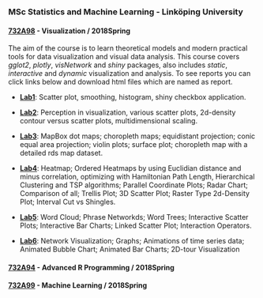 ### MSc Statistics and Machine Learning - Linköping University


#### [732A98](https://github.com/rubicco/Statistics-and-Machine-Learning/tree/master/Visualization) - Visualization / 2018Spring  
The aim of the course is to learn theoretical models and modern practical tools for data visualization and visual data analysis. This course covers *gglot2*, *plotly*, *visNetwork* and *shiny* packages, also includes *static*, *interactive* and *dynamic* visualization and analysis. To see reports you can click links below and download html files which are named as report.

* **[Lab1](https://github.com/rubicco/Statistics-and-Machine-Learning/tree/master/Visualization/Lab1)**: Scatter plot, smoothing, histogram, shiny checkbox application.

* **[Lab2](https://github.com/rubicco/Statistics-and-Machine-Learning/tree/master/Visualization/Lab2)**: Perception in visualization, various scatter plots, 2d-density contour versus scatter plots, multidimensional scaling.

* **[Lab3](https://github.com/rubicco/Statistics-and-Machine-Learning/tree/master/Visualization/Lab3)**: MapBox dot maps; choropleth maps; equidistant projection; conic equal area projection; violin plots; surface plot; choropleth map with a detailed rds map dataset.

* **[Lab4](https://github.com/rubicco/Statistics-and-Machine-Learning/tree/master/Visualization/Lab4)**: Heatmap; Ordered Heatmaps by using Euclidian distance and minus correlation, optimizing with Hamiltonian Path Length, Hierarchical Clustering and TSP algorithms; Parallel Coordinate Plots; Radar Chart; Comparison of all; Trellis Plot; 3D Scatter Plot; Raster Type 2d-Density Plot; Interval Cut vs Shingles.

* **[Lab5](https://github.com/rubicco/Statistics-and-Machine-Learning/tree/master/Visualization/Lab5)**: Word Cloud; Phrase Networkds; Word Trees; Interactive Scatter Plots; Interactive Bar Charts; Linked Scatter Plot; Interaction Operators.

* **[Lab6](https://github.com/rubicco/Statistics-and-Machine-Learning/tree/master/Visualization/Lab6)**: Network Visualization; Graphs; Animations of time series data; Animated Bubble Chart; Animated Bar Charts; 2D-tour Visualization


#### [732A94](https://github.com/rubicco/Statistics-and-Machine-Learning/tree/master/Advanced%20R%20Programming) - Advanced R Programming / 2018Spring

#### [732A99](https://github.com/rubicco/Statistics-and-Machine-Learning/tree/master/Machine%20Learning) - Machine Learning / 2018Spring
